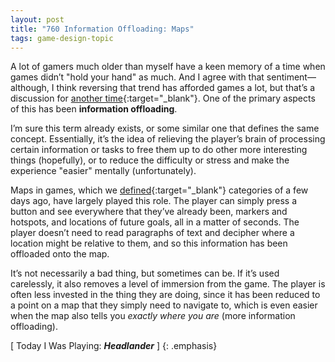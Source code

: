 ```yaml
---
layout: post
title: "760 Information Offloading: Maps"
tags: game-design-topic
---
```

A lot of gamers much older than myself have a keen memory of a time when games didn’t "hold your hand" as much.  And I agree with that sentiment— although, I think reversing that trend has afforded games a lot, but that’s a discussion for [another time](){:target="_blank"}.  One of the primary aspects of this has been **information offloading**.

I’m sure this term already exists, or some similar one that defines the same concept.  Essentially, it’s the idea of relieving the player’s brain of processing certain information or tasks to free them up to do other more interesting things (hopefully), or to reduce the difficulty or stress and make the experience "easier" mentally (unfortunately).

Maps in games, which we [defined](http://www.foster-douglas.com/games/755-defining-video-game-map-types/){:target="_blank"} categories of a few days ago, have largely played this role.  The player can simply press a button and see everywhere that they’ve already been, markers and hotspots, and locations of future goals, all in a matter of seconds.  The player doesn’t need to read paragraphs of text and decipher where a location might be relative to them, and so this information has been offloaded onto the map.

It’s not necessarily a bad thing, but sometimes can be.  If it’s used carelessly, it also removes a level of immersion from the game.  The player is often less invested in the thing they are doing, since it has been reduced to a point on a map that they simply need to navigate to, which is even easier when the map also tells you *exactly where you are* (more information offloading).

[ Today I Was Playing: ***Headlander*** ]
{: .emphasis}
